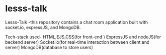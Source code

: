 # lesss-talk
Lesss-Talk 
-this repository contains a chat room application built with socket.io, expressJS, and MongoDB.

Tech-stack used-
HTML,EJS,CSS(for front-end )
ExpressJS and nodeJS(for beckend server)
Socket.io(for real-time interaction between client and server)
MongoDB(database to store users)
